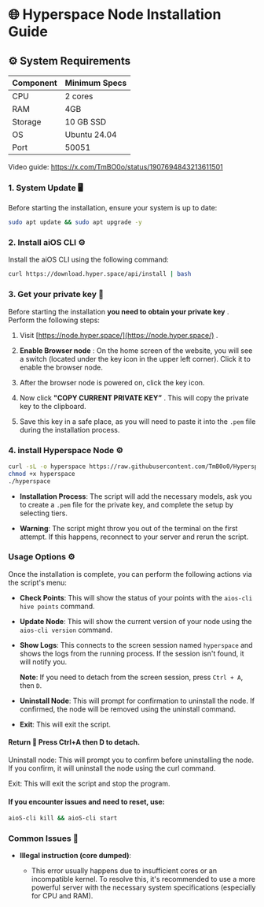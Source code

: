 # 🌐 Hyperspace Node Installation Guide

## ⚙️ System Requirements

| Component | Minimum Specs |
|-----------|---------------|
| CPU       | 2 cores       |
| RAM       | 4GB           |
| Storage   | 10 GB SSD     |
| OS        | Ubuntu 24.04  |
| Port      | 50051         |

Video guide: https://x.com/TmBO0o/status/1907694843213611501

### 1. System Update 🖥️
Before starting the installation, ensure your system is up to date:
```bash
sudo apt update && sudo apt upgrade -y
```
### 2. Install aiOS CLI ⚙️
Install the aiOS CLI using the following command:
```bash
curl https://download.hyper.space/api/install | bash
```
### 3. Get your private key 🔑

Before starting the installation **you need to obtain your private key** . Perform the following steps:

1.  Visit [https://node.hyper.space/](https://node.hyper.space/) .
    
2.  **Enable Browser node** : On the home screen of the website, you will see a switch (located under the key icon in the upper left corner). Click it to enable the browser node.
    
3.  After the browser node is powered on, click the key icon.
    
4. Now click **"COPY CURRENT PRIVATE KEY”** . This will copy the private key to the clipboard.
    
5.  Save this key in a safe place, as you will need to paste it into the `.pem` file during the installation process.

### 4. install Hyperspace Node ⚙️
```bash
curl -sL -o hyperspace https://raw.githubusercontent.com/TmB0o0/Hyperspace-Node/refs/heads/main/hyperspace
chmod +x hyperspace
./hyperspace
```
-   **Installation Process**: The script will add the necessary models, ask you to create a `.pem` file for the private key, and complete the setup by selecting tiers.
    
-   **Warning**: The script might throw you out of the terminal on the first attempt. If this happens, reconnect to your server and rerun the script.

### Usage Options ⚙️

Once the installation is complete, you can perform the following actions via the script's menu:

-   **Check Points**: This will show the status of your points with the `aios-cli hive points` command.
    
-   **Update Node**: This will show the current version of your node using the `aios-cli version` command.
    
-   **Show Logs**: This connects to the screen session named `hyperspace` and shows the logs from the running process. If the session isn't found, it will notify you.
    
    **Note**: If you need to detach from the screen session, press `Ctrl + A`, then `D`.
    
-   **Uninstall Node**: This will prompt for confirmation to uninstall the node. If confirmed, the node will be removed using the uninstall command.
    
-   **Exit**: This will exit the script. 
#### Return  🚪 Press Ctrl+A then D to detach.

Uninstall node: This will prompt you to confirm before uninstalling the node. If you confirm, it will uninstall the node using the curl command.

Exit: This will exit the script and stop the program.

#### If you encounter issues and need to reset, use:
```bash
aioS-cli kill && aioS-cli start
``` 

### Common Issues 🚧

-   **Illegal instruction (core dumped)**:
    
    -   This error usually happens due to insufficient cores or an incompatible kernel. To resolve this, it's recommended to use a more powerful server with the necessary system specifications (especially for CPU and RAM).
